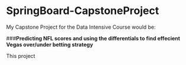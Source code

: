 # SpringBoard-CapstoneProject

My Capstone Project for the Data Intensive Course would be:

###**Predicting NFL scores and using the differentials to find effecient Vegas over/under betting strategy**  

This project
